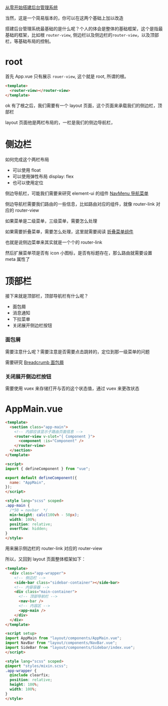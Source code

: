 [从零开始搭建后台管理系统](https://github.com/KenNaNa/big-frontend-knowlage/blob/master/vite2-in-action.md)

当然，这是一个简易版本的，你可以在这两个基础上加以改造

搭建后台管理系统最基础的是什么呢？个人的体会是整体的基础框架，这个是指最基础的框架，比如根 `router-view`, 侧边栏以及侧边栏的`router-view`，以及顶部栏，等基础布局的控制。

# root

首先 App.vue 只有展示 `rouer-view`, 这个就是 root, 所谓的根。

```html
<template>
  <router-view></router-view>
</template>
```

ok 有了根之后，我们需要有一个 layout 页面，这个页面来承载我们的侧边栏，顶部栏

layout 页面他是两栏布局的，一栏是我们的侧边导航栏，

# 侧边栏
如何完成这个两栏布局

- 可以使用 float
- 可以使用弹性布局 display: flex
- 也可以使用定位

侧边导航栏，可能我们需要来研究 element-ui 的组件 [NavMenu 导航菜单](https://element.eleme.cn/#/zh-CN/component/menu)

侧边导航栏需要我们路由的一些信息，比如路由对应的组件，就像 router-link 对应的 router-view

如果菜单是二级菜单，三级菜单，需要怎么处理

如果需要折叠菜单，需要怎么处理，这里就需要阅读 [折叠菜单组件](cui.ulanqab.huawei.com/tiny2-website/tiny2/index.html#/accordion/demo/demo.accordion-clickToggle)

也就是说侧边菜单来其实就是一个个的 router-link

然后扩展菜单项是否有 icon 小图标，是否有标题存在，那么路由就需要设置 meta 属性了


# 顶部栏
接下来就是顶部栏，顶部导航栏有什么呢？

- 面包屑
- 消息通知
- 下拉菜单
- 关闭展开侧边栏按钮

### 面包屑

需要注意什么呢？需要注意是否需要点击跳转的，定位到那一级菜单的问题

需要研究 [Breadcrumb 面包屑](https://element.eleme.cn/#/zh-CN/component/breadcrumb)

### 关闭展开侧边栏按钮

需要使用 vuex 来存储打开与否的这个状态值，通过 vuex 来更改状态

# AppMain.vue

```html
<template>
  <section class="app-main">
    <!-- 内部应该显示子路由页面信息 -->
    <router-view v-slot="{ Component }">
      <component :is="Component" />
    </router-view>
  </section>
</template>

<script>
import { defineComponent } from "vue";

export default defineComponent({
  name: "AppMain",
});
</script>

<style lang="scss" scoped>
.app-main {
  /*50 = navbar  */
  min-height: calc(100vh - 50px);
  width: 100%;
  position: relative;
  overflow: hidden;
}
</style>
```
用来展示侧边栏的 router-link 对应的 router-view

所以，又回到 layout 页面整体框架如下：

```html
<template>
  <div class="app-wrapper">
    <!-- 侧边栏 -->
    <side-bar class="sidebar-container"></side-bar>
    <!-- 内容容器 -->
    <div class="main-container">
      <!-- 顶部导航栏 -->
      <nav-bar />
      <!-- 内容区 -->
      <app-main />
    </div>
  </div>
</template>

<script setup>
import AppMain from "layout/components/AppMain.vue";
import NavBar from "layout/components/NavBar.vue";
import SideBar from "layout/components/Sidebar/index.vue";
</script>

<style lang="scss" scoped>
@import "styles/mixin.scss";
.app-wrapper {
  @include clearfix;
  position: relative;
  height: 100%;
  width: 100%;
}
</style>
```












